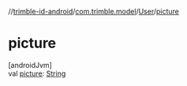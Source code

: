 //[trimble-id-android](../../../index.md)/[com.trimble.model](../index.md)/[User](index.md)/[picture](picture.md)

# picture

[androidJvm]\
val [picture](picture.md): [String](https://kotlinlang.org/api/latest/jvm/stdlib/kotlin/-string/index.html)

